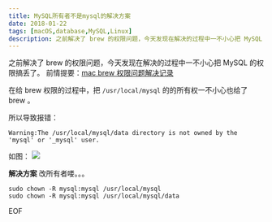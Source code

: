 ```yaml
---
title: MySQL所有者不是mysql的解决方案
date: 2018-01-22
tags: [macOS,database,MySQL,Linux]
description: 之前解决了 brew 的权限问题，今天发现在解决的过程中一不小心把 MySQL 的权限搞丢了。。。。
---
```


之前解决了 brew 的权限问题，今天发现在解决的过程中一不小心把 MySQL 的权限搞丢了。
前情提要：[mac brew 权限问题解决记录](http://blog.ericli.top/2018/01/18/mac%20brew%20权限问题解决记录/)

在给 brew 权限的过程中，把 `/usr/local/mysql` 的的所有权一不小心也给了 brew  。

所以导致报错：

```
Warning:The /usr/local/mysql/data directory is not owned by the 'mysql' or '_mysql' user.
```

如图：
![](https://ws1.sinaimg.cn/large/006tNc79ly1fnpc5vydl1j30ik08qdgw.jpg)

**解决方案**
改所有者喽。。。

```
sudo chown -R mysql:mysql /usr/local/mysql
sudo chown -R mysql:mysql /usr/local/mysql/data
```
EOF
